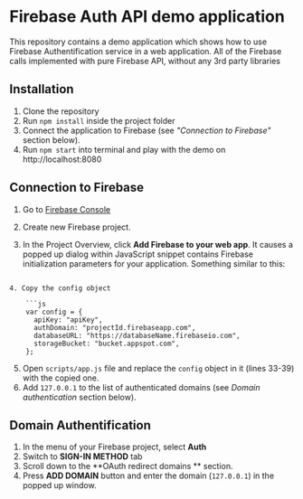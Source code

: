 
# Firebase Auth API demo application

This repository contains a demo application which shows how to use Firebase Authentification service in a web application. All of the Firebase calls implemented with pure Firebase API, without any 3rd party libraries


## Installation

1. Clone the repository
2. Run `npm install` inside the project folder
3. Connect the application to Firebase (see *"Connection to Firebase"* section below).
4. Run `npm start` into terminal and play with the demo on http://localhost:8080


## Connection to Firebase

1. Go to [Firebase Console](http://console.firebase.google.com) 
2. Create new Firebase project.
3. In the Project Overview, click **Add Firebase to your web app**.
It causes a popped up dialog within JavaScript snippet contains Firebase initialization parameters for your application. Something similar to this:

    ```html
  <script src="https://www.gstatic.com/firebasejs/3.1.0/firebase.js"></script>
  <script>
    // Initialize Firebase
    // TODO: Replace with your project's customized code snippet
    var config = {
      apiKey: "apiKey",
      authDomain: "projectId.firebaseapp.com",
      databaseURL: "https://databaseName.firebaseio.com",
      storageBucket: "bucket.appspot.com",
    };
    firebase.initializeApp(config);
  </script>
```
4. Copy the config object

    ```js
    var config = {
      apiKey: "apiKey",
      authDomain: "projectId.firebaseapp.com",
      databaseURL: "https://databaseName.firebaseio.com",
      storageBucket: "bucket.appspot.com",
    };
```
5. Open `scripts/app.js` file and replace the `config` object in it (lines 33-39) with the copied one.
6. Add `127.0.0.1` to the list of authenticated domains (see *Domain authentication* section below).


## Domain Authentification

1. In the menu of your Firebase project, select **Auth**
2. Switch to **SIGN-IN METHOD** tab
3. Scroll down to the **OAuth redirect domains
** section.
4. Press **ADD DOMAIN** button and enter the domain (`127.0.0.1`) in the popped up window.